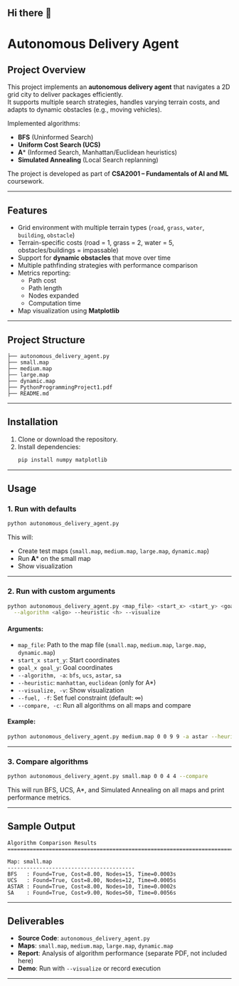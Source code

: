 ## Hi there 👋

# Autonomous Delivery Agent

##  Project Overview
This project implements an **autonomous delivery agent** that navigates a 2D grid city to deliver packages efficiently.  
It supports multiple search strategies, handles varying terrain costs, and adapts to dynamic obstacles (e.g., moving vehicles).

Implemented algorithms:
- **BFS** (Uninformed Search)  
- **Uniform Cost Search (UCS)**  
- **A*** (Informed Search, Manhattan/Euclidean heuristics)  
- **Simulated Annealing** (Local Search replanning)  

The project is developed as part of **CSA2001 – Fundamentals of AI and ML** coursework.  

---

##  Features
- Grid environment with multiple terrain types (`road`, `grass`, `water`, `building`, `obstacle`)  
- Terrain-specific costs (road = 1, grass = 2, water = 5, obstacles/buildings = impassable)  
- Support for **dynamic obstacles** that move over time  
- Multiple pathfinding strategies with performance comparison  
- Metrics reporting:  
  - Path cost  
  - Path length  
  - Nodes expanded  
  - Computation time  
- Map visualization using **Matplotlib**  

---

##  Project Structure
```
├── autonomous_delivery_agent.py   
├── small.map                     
├── medium.map                     
├── large.map                      
├── dynamic.map                   
├── PythonProgrammingProject1.pdf  
├── README.md                      
```

---

##  Installation
1. Clone or download the repository.
2. Install dependencies:
   ```bash
   pip install numpy matplotlib
   ```

---

##  Usage
### 1. Run with defaults
```bash
python autonomous_delivery_agent.py
```
This will:
- Create test maps (`small.map`, `medium.map`, `large.map`, `dynamic.map`)  
- Run **A*** on the small map  
- Show visualization  

---

### 2. Run with custom arguments
```bash
python autonomous_delivery_agent.py <map_file> <start_x> <start_y> <goal_x> <goal_y> \
  --algorithm <algo> --heuristic <h> --visualize
```

#### Arguments:
- `map_file`: Path to the map file (`small.map`, `medium.map`, `large.map`, `dynamic.map`)  
- `start_x start_y`: Start coordinates  
- `goal_x goal_y`: Goal coordinates  
- `--algorithm, -a`: `bfs`, `ucs`, `astar`, `sa`  
- `--heuristic`: `manhattan`, `euclidean` (only for A*)  
- `--visualize, -v`: Show visualization  
- `--fuel, -f`: Set fuel constraint (default: ∞)  
- `--compare, -c`: Run all algorithms on all maps and compare  

#### Example:
```bash
python autonomous_delivery_agent.py medium.map 0 0 9 9 -a astar --heuristic manhattan -v
```

---

### 3. Compare algorithms
```bash
python autonomous_delivery_agent.py small.map 0 0 4 4 --compare
```
This will run BFS, UCS, A*, and Simulated Annealing on all maps and print performance metrics.

---

##  Sample Output
```
Algorithm Comparison Results
================================================================================

Map: small.map
----------------------------------------
BFS   : Found=True, Cost=8.00, Nodes=15, Time=0.0003s
UCS   : Found=True, Cost=8.00, Nodes=12, Time=0.0005s
ASTAR : Found=True, Cost=8.00, Nodes=10, Time=0.0002s
SA    : Found=True, Cost=9.00, Nodes=50, Time=0.0056s
```

---

##  Deliverables
- **Source Code**: `autonomous_delivery_agent.py`  
- **Maps**: `small.map`, `medium.map`, `large.map`, `dynamic.map`  
- **Report**: Analysis of algorithm performance (separate PDF, not included here)  
- **Demo**: Run with `--visualize` or record execution  

---
